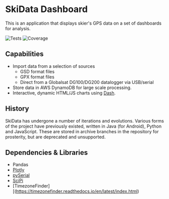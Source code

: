 # SkiData Dashboard

This is an application that displays skier's GPS data on a set of dashboards for analysis.

![Tests](https://github.com/essar/pySki/actions/workflows/tests.yml/badge.svg)  ![Coverage](https://img.shields.io/endpoint?url=https://gist.githubusercontent.com/essar/208eb98099788c4db260c7791537bd85/raw/pySki_coverage_badge.json)

## Capabilities

- Import data from a selection of sources
  - GSD format files
  - GPX format files
  - Direct from a Globalsat DG100/DG200 datalogger via USB/serial
- Store data in AWS DynamoDB for large scale processing.
- Interactive, dynamic HTML/JS charts using [Dash](https://dash.plotly.com/).


## History

SkiData has undergone a number of iterations and evolutions. Various forms of the project have previously existed, written in Java (for Android), Python and JavaScript. These are stored in archive branches in the repository for prosterity, but are deprecated and unsupported.

## Dependencies & Libraries

- Pandas
- [Plotly](https://plotly.com/python/)
- [pySerial](https://pythonhosted.org/pyserial/index.html)
- [SciPi](https://scipy.org/)
- [TimezoneFinder][(https://timezonefinder.readthedocs.io/en/latest/index.html)
